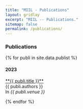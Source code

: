 ```yaml
---
title: "MIIL - Publications"
layout: gridlay
excerpt: "MIIL -- Publications."
sitemap: false
permalink: /publications/
---
```



### Publications

{% for publi in site.data.publist %}

<div class="row">
<div class="col-sm-1 clearfix"><h4>2023</h4>
</div>
<div class="col-sm-11 clearfix">
<a href="{{ publi.link }}" target="_blank">**{{ publi.title }}**</a> 
<br />
{{ publi.authors }}<br />
In <i>{{ publi.venue }}</i>
</div>
</div>

{% endfor %}